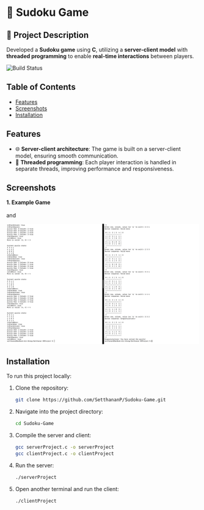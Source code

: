 # 🧩 Sudoku Game

## 📝 Project Description
Developed a **Sudoku game** using **C**, utilizing a **server-client model** with **threaded programming** to enable **real-time interactions** between players.

![Build Status](https://img.shields.io/badge/build-Complete-brightgreen)

## Table of Contents
- [Features](#features)
- [Screenshots](#screenshots)
- [Installation](#installation)

## Features
- 🌐 **Server-client architecture**: The game is built on a server-client model, ensuring smooth communication.
- 🧵 **Threaded programming**: Each player interaction is handled in separate threads, improving performance and responsiveness.

## Screenshots
**1. Example Game** <br>  
   and

<img src="https://github.com/SetthananP/Sudoku-Game/blob/main/playgame.png?raw=true" alt="Example Game" width="900"/>


## Installation

To run this project locally:

1. Clone the repository:
   ```bash
   git clone https://github.com/SetthananP/Sudoku-Game.git

2. Navigate into the project directory:
   ```bash
   cd Sudoku-Game

3. Compile the server and client:
   ```bash
   gcc serverProject.c -o serverProject
   gcc clientProject.c -o clientProject

4. Run the server:
   ```bash
   ./serverProject

5. Open another terminal and run the client:
   ```bash
   ./clientProject
   

